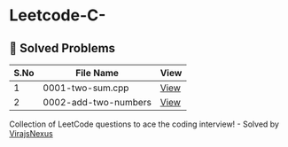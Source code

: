 # Leetcode-C-

## 📂 Solved Problems

| S.No | File Name | View |
|------|-----------|------|
| 1    | 0001-two-sum.cpp | [View]([https://github.com/VirajsNexus/PROGRAMMING-IN-CPP/blob/main/1.%20Determine%20no.%20is%20%2BVE%20or%20-VE.cpp](https://github.com/VirajsNexus/Leetcode-CPP/tree/main/0001-two-sum)) |
| 2    | 0002-add-two-numbers | [View]([https://github.com/VirajsNexus/PROGRAMMING-IN-CPP/blob/main/2.%20Determining%20no.%20is%20odd%20or%20even.cpp](https://github.com/VirajsNexus/Leetcode-CPP/tree/main/0002-add-two-numbers)) |


Collection of LeetCode questions to ace the coding interview! - Solved by [VirajsNexus](https://github.com/VirajsNexus)
